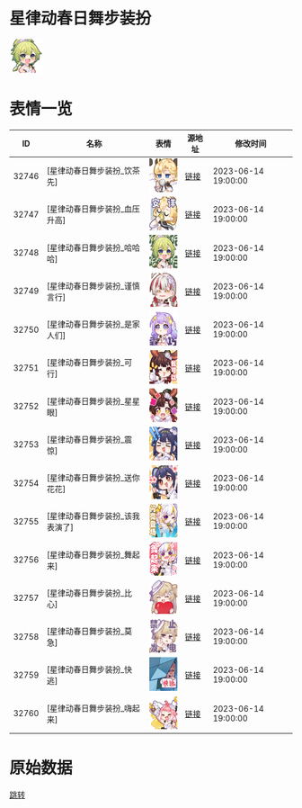 # 星律动春日舞步装扮

<img src="./cover.png" height="60" alt="cover" />

# 表情一览

|ID|名称|表情|源地址|修改时间|
|----|----|----|----|----|
|32746|[星律动春日舞步装扮_饮茶先]|<img src="./pic/032746_%5B星律动春日舞步装扮_饮茶先%5D.png" height="60" alt="饮茶先"/>|[链接](https://i0.hdslb.com/bfs/garb/d30f9d5583c7505ab8a6a9037e1ddf39a161746d.png)|2023-06-14 19:00:00|
|32747|[星律动春日舞步装扮_血压升高]|<img src="./pic/032747_%5B星律动春日舞步装扮_血压升高%5D.png" height="60" alt="血压升高"/>|[链接](https://i0.hdslb.com/bfs/garb/288764db0cf4298a0d21ef510328417e6a2e22b2.png)|2023-06-14 19:00:00|
|32748|[星律动春日舞步装扮_哈哈哈]|<img src="./pic/032748_%5B星律动春日舞步装扮_哈哈哈%5D.png" height="60" alt="哈哈哈"/>|[链接](https://i0.hdslb.com/bfs/garb/0676272b50127e3a639a82327ea61184e55116a3.png)|2023-06-14 19:00:00|
|32749|[星律动春日舞步装扮_谨慎言行]|<img src="./pic/032749_%5B星律动春日舞步装扮_谨慎言行%5D.png" height="60" alt="谨慎言行"/>|[链接](https://i0.hdslb.com/bfs/garb/2b4ca7ad458b55e612451e2b30f918f18b61e77f.png)|2023-06-14 19:00:00|
|32750|[星律动春日舞步装扮_是家人们]|<img src="./pic/032750_%5B星律动春日舞步装扮_是家人们%5D.png" height="60" alt="是家人们"/>|[链接](https://i0.hdslb.com/bfs/garb/7c24f197d4b9f5d7cf2a57a4ca45ad2bb934232b.png)|2023-06-14 19:00:00|
|32751|[星律动春日舞步装扮_可行]|<img src="./pic/032751_%5B星律动春日舞步装扮_可行%5D.png" height="60" alt="可行"/>|[链接](https://i0.hdslb.com/bfs/garb/23e9ee0b4cf60a59cc6744924bc43135dcd72a69.png)|2023-06-14 19:00:00|
|32752|[星律动春日舞步装扮_星星眼]|<img src="./pic/032752_%5B星律动春日舞步装扮_星星眼%5D.png" height="60" alt="星星眼"/>|[链接](https://i0.hdslb.com/bfs/garb/1741e03315788a90db0a1d911884e71eab4f614d.png)|2023-06-14 19:00:00|
|32753|[星律动春日舞步装扮_震惊]|<img src="./pic/032753_%5B星律动春日舞步装扮_震惊%5D.png" height="60" alt="震惊"/>|[链接](https://i0.hdslb.com/bfs/garb/e2384adae4f549d799ce9450a007f75630eb7279.png)|2023-06-14 19:00:00|
|32754|[星律动春日舞步装扮_送你花花]|<img src="./pic/032754_%5B星律动春日舞步装扮_送你花花%5D.png" height="60" alt="送你花花"/>|[链接](https://i0.hdslb.com/bfs/garb/b4042fa808c765291ed31746c64fc5a31446920b.png)|2023-06-14 19:00:00|
|32755|[星律动春日舞步装扮_该我表演了]|<img src="./pic/032755_%5B星律动春日舞步装扮_该我表演了%5D.png" height="60" alt="该我表演了"/>|[链接](https://i0.hdslb.com/bfs/garb/bdf16440c2ac7894fde6109f740ef5a3fede4479.png)|2023-06-14 19:00:00|
|32756|[星律动春日舞步装扮_舞起来]|<img src="./pic/032756_%5B星律动春日舞步装扮_舞起来%5D.png" height="60" alt="舞起来"/>|[链接](https://i0.hdslb.com/bfs/garb/99020d7abf126b381755c1348ff384fbabbcf3d0.png)|2023-06-14 19:00:00|
|32757|[星律动春日舞步装扮_比心]|<img src="./pic/032757_%5B星律动春日舞步装扮_比心%5D.png" height="60" alt="比心"/>|[链接](https://i0.hdslb.com/bfs/garb/8ffe56a9b8c9efcf6641aeec3289e50af3d47845.png)|2023-06-14 19:00:00|
|32758|[星律动春日舞步装扮_莫急]|<img src="./pic/032758_%5B星律动春日舞步装扮_莫急%5D.png" height="60" alt="莫急"/>|[链接](https://i0.hdslb.com/bfs/garb/bb3ac4416e4f085fff2e9156f1f50e22d9449d48.png)|2023-06-14 19:00:00|
|32759|[星律动春日舞步装扮_快逃]|<img src="./pic/032759_%5B星律动春日舞步装扮_快逃%5D.png" height="60" alt="快逃"/>|[链接](https://i0.hdslb.com/bfs/garb/5d303bdc6f36aaf85485880924624fc30829097a.png)|2023-06-14 19:00:00|
|32760|[星律动春日舞步装扮_嗨起来]|<img src="./pic/032760_%5B星律动春日舞步装扮_嗨起来%5D.png" height="60" alt="嗨起来"/>|[链接](https://i0.hdslb.com/bfs/garb/575a4614f3f00eb1e6d7d7d22ef904e909a72149.png)|2023-06-14 19:00:00|

# 原始数据

[跳转](./raw.json)

